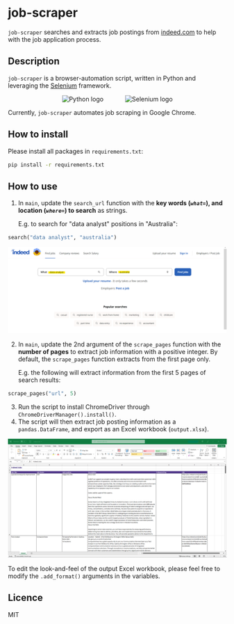 # job-scraper

`job-scraper` searches and extracts job postings from [indeed.com](https://au.indeed.com/) to help with the job application process.

## Description

`job-scraper` is a browser-automation script, written in Python and leveraging the [Selenium](https://selenium-python.readthedocs.io/) framework.

<p align="center">
  <img src="https://upload.wikimedia.org/wikipedia/commons/thumb/c/c3/Python-logo-notext.svg/1200px-Python-logo-notext.svg.png" alt="Python logo" width="150" /> &ensp;&ensp;&ensp;&ensp;&ensp;&ensp;
  <img src="https://upload.wikimedia.org/wikipedia/commons/d/d5/Selenium_Logo.png" alt="Selenium logo" width="150" />
</p>

Currently, `job-scraper` automates job scraping in Google Chrome.

## How to install

Please install all packages in `requirements.txt`:

```zsh
pip install -r requirements.txt
```

## How to use

1. In `main`, update the `search_url` function with the **key words (_`what=`_), and location (_`where=`_) to search** as strings.

   E.g. to search for "data analyst" positions in "Australia":

```python
search("data analyst", "australia")
```

<p align="center">
  <img src="./img/indeed_search_screenshot.png">
</p>

2. In `main`, update the 2nd argument of the `scrape_pages` function with the **number of pages** to extract job information with a positive integer. By default, the `scrape_pages` function extracts from the first page only.

   E.g. the following will extract information from the first 5 pages of search results:

```python
scrape_pages("url", 5)
```

3. Run the script to install ChromeDriver through `ChromeDriverManager().install()`.
4. The script will then extract job posting information as a `pandas.DataFrame`, and export as an Excel workbook (`output.xlsx`).

<p align="center">
    <img src="./img/output_sample_screenshot.png">
</p>

To edit the look-and-feel of the output Excel workbook, please feel free to modify the `.add_format()` arguments in the variables.

## Licence

MIT
